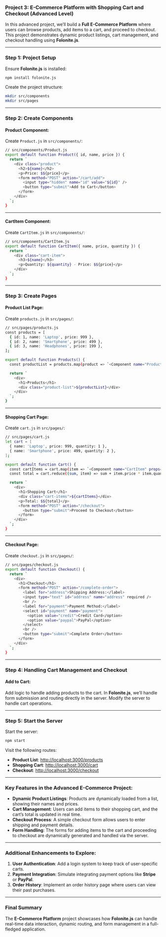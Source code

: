 ### **Project 3: E-Commerce Platform with Shopping Cart and Checkout (Advanced Level)**

In this advanced project, we’ll build a **Full E-Commerce Platform** where users can browse products, add items to a cart, and proceed to checkout. This project demonstrates dynamic product listings, cart management, and checkout handling using **Folonite.js**.

---

### **Step 1: Project Setup**

Ensure **Folonite.js** is installed:

```bash
npm install folonite.js
```

Create the project structure:

```bash
mkdir src/components
mkdir src/pages
```

---

### **Step 2: Create Components**

#### **Product Component:**

Create `Product.js` in `src/components/`:

```bash
// src/components/Product.js
export default function Product({ id, name, price }) {
  return `
    <div class="product">
      <h2>${name}</h2>
      <p>Price: $${price}</p>
      <form method="POST" action="/cart/add">
        <input type="hidden" name="id" value="${id}" />
        <button type="submit">Add to Cart</button>
      </form>
    </div>
  `;
}
```

---

#### **CartItem Component:**

Create `CartItem.js` in `src/components/`:

```bash
// src/components/CartItem.js
export default function CartItem({ name, price, quantity }) {
  return `
    <div class="cart-item">
      <h3>${name}</h3>
      <p>Quantity: ${quantity} - Price: $${price}</p>
    </div>
  `;
}
```

---

### **Step 3: Create Pages**

#### **Product List Page:**

Create `products.js` in `src/pages/`:

```bash
// src/pages/products.js
const products = [
  { id: 1, name: 'Laptop', price: 999 },
  { id: 2, name: 'Smartphone', price: 499 },
  { id: 3, name: 'Headphones', price: 199 },
];

export default function Products() {
  const productList = products.map(product => `<Component name="Product" props='${JSON.stringify(product)}' />`).join('');

  return `
    <div>
      <h1>Products</h1>
      <div class="product-list">${productList}</div>
    </div>
  `;
}
```

---

#### **Shopping Cart Page:**

Create `cart.js` in `src/pages/`:

```bash
// src/pages/cart.js
let cart = [
  { name: 'Laptop', price: 999, quantity: 1 },
  { name: 'Smartphone', price: 499, quantity: 2 },
];

export default function Cart() {
  const cartItems = cart.map(item => `<Component name="CartItem" props='${JSON.stringify(item)}' />`).join('');
  const total = cart.reduce((sum, item) => sum + item.price * item.quantity, 0);

  return `
    <div>
      <h1>Shopping Cart</h1>
      <div class="cart-items">${cartItems}</div>
      <p>Total: $${total}</p>
      <form method="POST" action="/checkout">
        <button type="submit">Proceed to Checkout</button>
      </form>
    </div>
  `;
}
```

---

#### **Checkout Page:**

Create `checkout.js` in `src/pages/`:

```bash
// src/pages/checkout.js
export default function Checkout() {
  return `
    <div>
      <h1>Checkout</h1>
      <form method="POST" action="/complete-order">
        <label for="address">Shipping Address:</label>
        <input type="text" id="address" name="address" required />
        <br />
        <label for="payment">Payment Method:</label>
        <select id="payment" name="payment">
          <option value="credit">Credit Card</option>
          <option value="paypal">PayPal</option>
        </select>
        <br />
        <button type="submit">Complete Order</button>
      </form>
    </div>
  `;
}
```

---

### **Step 4: Handling Cart Management and Checkout**

#### **Add to Cart:**

Add logic to handle adding products to the cart. In **Folonite.js**, we’ll handle form submission and routing directly in the server. Modify the server to handle cart operations.

---

### **Step 5: Start the Server**

Start the server:

```bash
npm start
```

Visit the following routes:

- **Product List**: [http://localhost:3000/products](http://localhost:3000/products)
- **Shopping Cart**: [http://localhost:3000/cart](http://localhost:3000/cart)
- **Checkout**: [http://localhost:3000/checkout](http://localhost:3000/checkout)

---

### **Key Features in the Advanced E-Commerce Project:**

- **Dynamic Product Listings**: Products are dynamically loaded from a list, showing their names and prices.
- **Cart Management**: Users can add items to their shopping cart, and the cart’s total is updated in real time.
- **Checkout Process**: A simple checkout form allows users to enter shipping and payment details.
- **Form Handling**: The forms for adding items to the cart and proceeding to checkout are dynamically generated and handled via the server.

---

### **Additional Enhancements to Explore:**

1. **User Authentication**: Add a login system to keep track of user-specific carts.
2. **Payment Integration**: Simulate integrating payment options like **Stripe** or **PayPal**.
3. **Order History**: Implement an order history page where users can view their past purchases.

---

### **Final Summary**

The **E-Commerce Platform** project showcases how **Folonite.js** can handle real-time data interaction, dynamic routing, and form management in a full-fledged application.
